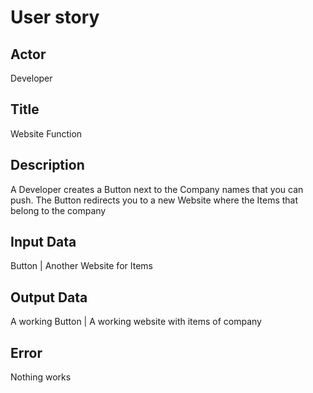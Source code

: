 # User story

## Actor
Developer

## Title
Website Function

## Description
A Developer creates a Button next to the Company names that you can push. The Button redirects you to a new Website where the Items that belong to the company

## Input Data
Button |
Another Website for Items

## Output Data
A working Button |
A working website with items of company

## Error
Nothing works
